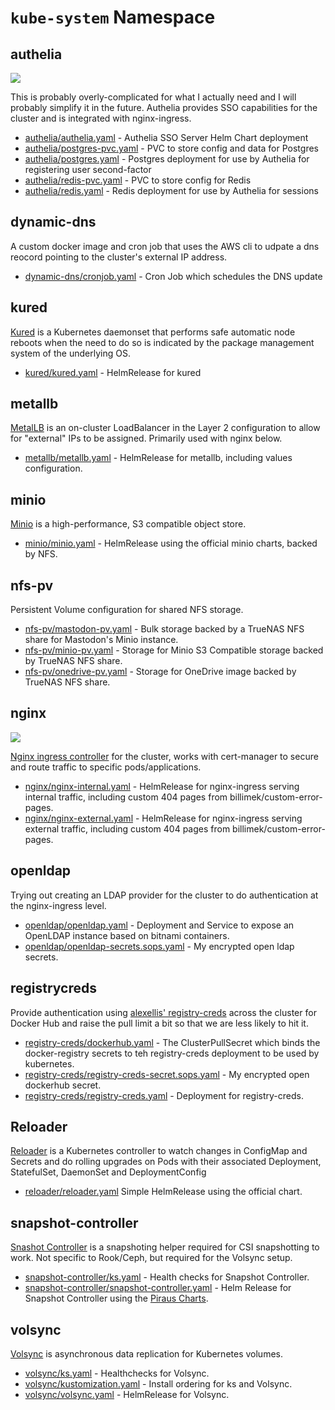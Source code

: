 # `kube-system` Namespace

## authelia

![](https://i.imgur.com/GyZQTB9.png)

This is probably overly-complicated for what I actually need and I will probably simplify it in the future. Authelia provides SSO capabilities for the cluster and is integrated with nginx-ingress.

* [authelia/authelia.yaml](authelia/authelia.yaml) - Authelia SSO Server Helm Chart deployment
* [authelia/postgres-pvc.yaml](authelia/postgres-pvc.yaml) - PVC to store config and data for Postgres
* [authelia/postgres.yaml](authelia/postgres.yaml) - Postgres deployment for use by Authelia for registering user second-factor
* [authelia/redis-pvc.yaml](authelia/redis-pvc.yaml) - PVC to store config for Redis
* [authelia/redis.yaml](authelia/redis.yaml) - Redis deployment for use by Authelia for sessions

## dynamic-dns

A custom docker image and cron job that uses the AWS cli to udpate a dns reocord pointing to the cluster's external IP address.

* [dynamic-dns/cronjob.yaml](dynamic-dns/cronjob.yaml) - Cron Job which schedules the DNS update

## kured

[Kured](https://github.com/weaveworks/kured) is a Kubernetes daemonset that performs safe automatic node reboots when the need to do so is indicated by the package management system of the underlying OS.

* [kured/kured.yaml](kured/kured.yaml) - HelmRelease for kured

## metallb

[MetalLB](https://metallb.universe.tf/) is an on-cluster LoadBalancer in the Layer 2 configuration to allow for "external" IPs to be assigned. Primarily used with nginx below.

* [metallb/metallb.yaml](metallb/metallb.yaml) - HelmRelease for metallb, including values configuration.

## minio

[Minio](https://min.io/) is a high-performance, S3 compatible object store.

* [minio/minio.yaml](minio/minio.yaml) - HelmRelease using the official minio charts, backed by NFS.

## nfs-pv

Persistent Volume configuration for shared NFS storage.

* [nfs-pv/mastodon-pv.yaml](nfs-pv/mastodon-pv.yaml) - Bulk storage backed by a TrueNAS NFS share for Mastodon's Minio instance.
* [nfs-pv/minio-pv.yaml](nfs-pv/minio-pv.yaml) - Storage for Minio S3 Compatible storage backed by TrueNAS NFS share.
* [nfs-pv/onedrive-pv.yaml](nfs-pv/onedrive-pv.yaml) - Storage for OneDrive image backed by TrueNAS NFS share.

## nginx

![](https://i.imgur.com/W5roLT7.png)

[Nginx ingress controller](https://kubernetes.github.io/ingress-nginx/) for the cluster, works with cert-manager to secure and route traffic to specific pods/applications.

* [nginx/nginx-internal.yaml](nginx/nginx-internal.yaml) - HelmRelease for nginx-ingress serving internal traffic, including custom 404 pages from billimek/custom-error-pages.
* [nginx/nginx-external.yaml](nginx/nginx-external.yaml) - HelmRelease for nginx-ingress serving external traffic, including custom 404 pages from billimek/custom-error-pages.

## openldap

Trying out creating an LDAP provider for the cluster to do authentication at the nginx-ingress level.

* [openldap/openldap.yaml](openldap/openldap.yaml) - Deployment and Service to expose an OpenLDAP instance based on bitnami containers.
* [openldap/openldap-secrets.sops.yaml](openldap/openldap-secrets.sops.yaml) - My encrypted open ldap secrets.

## registrycreds

Provide authentication using [alexellis' registry-creds](https://github.com/alexellis/registry-creds) across the cluster for Docker Hub and raise the pull limit a bit so that we are less likely to hit it.

* [registry-creds/dockerhub.yaml](registry-creds/dockerhub.yaml) - The ClusterPullSecret which binds the docker-registry secrets to teh registry-creds deployment to be used by kubernetes.
* [registry-creds/registry-creds-secret.sops.yaml](registry-creds/registry-creds-secret.sops.yaml) - My encrypted open dockerhub secret.
* [registry-creds/registry-creds.yaml](registry-creds/registry-creds.yaml) - Deployment for registry-creds.

## Reloader

[Reloader](https://github.com/stakater/Reloader) is a Kubernetes controller to watch changes in ConfigMap and Secrets and do rolling upgrades on Pods with their associated Deployment, StatefulSet, DaemonSet and DeploymentConfig

* [reloader/reloader.yaml](reloader/reloader.yaml) Simple HelmRelease using the official chart.

## snapshot-controller

[Snashot Controller](https://github.com/piraeusdatastore/helm-charts/tree/main/charts/snapshot-controller) is a snapshoting helper required for CSI snapshotting to work. Not specific to Rook/Ceph, but required for the Volsync setup.

* [snapshot-controller/ks.yaml](snapshot-controller/ks.yaml) - Health checks for Snapshot Controller.
* [snapshot-controller/snapshot-controller.yaml](snapshot-controller/snapshot-controller.yaml) - Helm Release for Snapshot Controller using the [Piraus Charts](https://github.com/piraeusdatastore/helm-charts/).

## volsync

[Volsync](https://github.com/backube/volsync) is asynchronous data replication for Kubernetes volumes.

* [volsync/ks.yaml](volsync/ks.yaml) - Healthchecks for Volsync.
* [volsync/kustomization.yaml](volsync/kustomization.yaml) - Install ordering for ks and Volsync.
* [volsync/volsync.yaml](volsync/volsync.yaml) - HelmRelease for Volsync.
